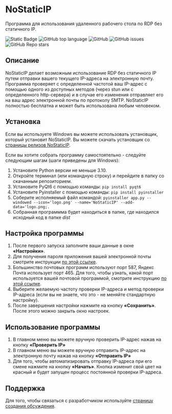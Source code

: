 # NoStaticIP
Программа для использования удаленного рабочего стола по RDP без статичного IP.

![Static Badge](https://img.shields.io/badge/SuperTsario-NoStaticIP-%23d60b0b)
![GitHub top language](https://img.shields.io/github/languages/top/SuperTsario/NoStaticIP)
![GitHub](https://img.shields.io/github/license/SuperTsario/NoStaticIP)
![GitHub issues](https://img.shields.io/github/issues/SuperTsario/NoStaticIP)
![GitHub Repo stars](https://img.shields.io/github/stars/SuperTsario/NoStaticIP)

## Описание
NoStaticIP делает возможным использование RDP без статичного IP путем отправки вашего текущего IP-адреса на электронную почту. Программа проверяет с определенной частотой ваш IP-адрес с помощью одного из доступных методов (через stun или с определенного http-сервера) и в случае его изменения отправляет его на ваш адрес электронной почты по протоколу SMTP. NoStaticIP полностью бесплатна и может быть использована любым человеком.

## Установка
Если вы используете Windows вы можете использовать установщик, который установит NoStaticIP. Вы можете скачать установщик со [страницы релизов NoStaticIP](https://github.com/SuperTsario/NoStaticIP/releases).

Если вы хотите собрать программу самостоятельно - следуйте следующим шагам (шаги приведены для Windows):
   1. Установите Python версии не меньше 3.10.
   2. Откройте терминал (или командную строку) и перейдите в папку со скачанным репозиторием. 
   3. Установите PyQt6 с помощью команды: `pip install pyqt6`
   4. Установите Pyinstaller с помощью команды: `pip install pyinstaller`
   5. Соберите исполняемый файл командой: `pyinstaller app.py --windowed --icon='logo.png' --name='NoStaticIP' --add-data='logo.png;.`
   6. Собранная программма будет находиться в папке, где находился исходный код в папке *dist*

## Настройка программы
1. После первого запуска заполните ваши данные в окне **«Настройки»**.
2. Для получения пароля приложения вашей электронной почты смотрите инструкции [по этой ссылке](GUIDE.md).
3. Большинство почтовых программ используют порт 587, Яндекс Почта использует порт 465. Для того, чтобы узнать, какой порт используется вашей почтовой программой, смотрите инструкцию [по этой ссылке](GUIDE.md).
4. Выберите желаемую частоту проверки IP-адреса и метод проверки IP-адреса (если вы не знаете, что это - не меняйте стандартную настройку).
5. После завершения настройки нажмите на кнопку **«Сохранить»**. После этого можно закрыть окно настроек.

## Использование программы
1. В главном меню вы можете вручную проверить IP-адрес нажав на кнопку **«Проверить IP»**
2. В главном меню вы можете вручную отправить IP-адрес на электронную почту нажав на кнопку **«Отправить IP»**
3. Для того, чтобы автоматизировать отправку IP-адреса при его смене нажмите на кнопку **«Начать»**. Кнопка изменит свой цвет на красный и будет запущен процесс постоянной проверки IP-адреса.

## Поддержка 
Для того, чтобы связаться с разработчиком используйте [страницу создания обсуждения](https://github.com/SuperTsario/NoStaticIP/issues/new).

